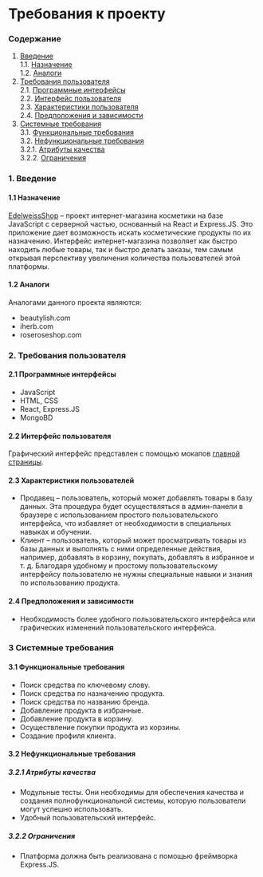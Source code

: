 # Требования к проекту
### Содержание
1. [Введение](#1) <br>
  1.1. [Назначение](#1.1) <br>
  1.2. [Аналоги](#1.2) <br>
2. [Требования пользователя](#2) <br>
  2.1. [Программные интерфейсы](#2.1) <br>
  2.2. [Интерфейс пользователя](#2.2) <br>
  2.3. [Характеристики пользователя](#2.3) <br>
  2.4. [Предположения и зависимости](#2.4) <br>
3. [Системные требования](#3.) <br>
  3.1. [Функциональные требования](#3.1) <br>
  3.2. [Нефункциональные требования](#3.2) <br>
     3.2.1. [Атрибуты качества](#3.2.1) <br>
     3.2.2. [Ограничения](#3.2.2) <br>
### 1. Введение <a name="1"></a>
#### 1.1 Назначение <a name="1.1"></a> 
[EdelweissShop](https://github.com/StuckInFuture/EdelweissShop) – проект интернет-магазина косметики на базе JavaScript с  серверной частью, основанный на React и Express.JS.
Это приложение дает возможность искать косметические продукты по их назначению. Интерфейс интернет-магазина позволяет как быстро находить любые товары, так и быстро делать заказы, тем самым открывая перспективу увеличения количества пользователей этой платформы.
#### 1.2 Аналоги <a name="1.2"></a>
Аналогами данного проекта являются:
* beautylish.com 
* iherb.com
* roseroseshop.com 
### 2. Требования пользователя <a name="2"></a>
#### 2.1 Программные интерфейсы <a name="2.1"></a>
* JavaScript
* HTML, CSS
* React, Express.JS
* MongoBD
#### 2.2 Интерфейс пользователя <a name="2.2"></a>
Графический интерфейс представлен с помощью мокапов [главной страницы](https://github.com/StuckInFuture/EdelweissShop/blob/main/mockup.png).
#### 2.3 Характеристики пользователей <a name="2.3"></a>
* Продавец – пользователь, который может добавлять товары в базу данных. Эта процедура будет осуществляться в админ-панели в браузере с использованием простого пользовательского интерфейса, что избавляет от необходимости в специальных навыках и обучении.
* Клиент – пользователь, который может просматривать товары из базы данных и выполнять с ними определенные действия, например, добавлять в корзину, покупать, добавлять в избранное и т. д. Благодаря удобному и простому пользовательскому интерфейсу пользователю не нужны специальные навыки и знания по использованию продукта.
#### 2.4 Предположения и зависимости <a name="2.4"></a>
* Необходимость более удобного пользовательского интерфейса или графических изменений пользовательского интерфейса.
### 3 Системные требования <a name="3"></a>
#### 3.1 Функциональные требования <a name="3.1"></a>
* Поиск средства по ключевому слову.
* Поиск средства по назначению продукта.
* Поиск средства по названию бренда.
* Добавление продукта в избранные.
* Добавление продукта в корзину.
* Осуществление покупки продукта из корзины.
* Создание профиля клиента.
#### 3.2 Нефункциональные требования <a name="3.2"></a>
##### 3.2.1 Атрибуты качества <a name="3.2.2"></a>
* Модульные тесты. Они необходимы для обеспечения качества и создания полнофункциональной системы, которую пользователи могут успешно использовать.
* Удобный пользовательский интерфейс.
##### 3.2.2 Ограничения <a name="3.2.3"></a>
* Платформа должна быть реализована с помощью фреймворка Express.JS.


